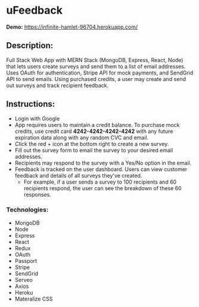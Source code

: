 # uFeedback 

**Demo:** https://infinite-hamlet-96704.herokuapp.com/

## Description:
Full Stack Web App with MERN Stack (MongoDB, Express, React, Node) that lets users create surveys and send them to a list of email addresses. 
Uses OAuth for authentication, Stripe API for mock payments, and SendGrid API to send emails.  Using purchased credits, a user may create and send out surveys and track recipient feedback. 

## Instructions:
* Login with Google
* App requires users to maintain a credit balance.  To purchase mock credits, use credit card **4242-4242-4242-4242** with any future expiration data along with any random CVC and email.
* Click the red + icon at the bottom right to create a new survey.
* Fill out the survey form to email the survey to your desired email addresses.
* Recipients may respond to the survey with a Yes/No option in the email.
* Feedback is tracked on the user dashboard.  Users can view customer feedback and details of all surveys they've created. 
  * For example, if a user sends a survey to 100 recipients and 60 recipients respond, the user can see the breakdown of these 60 responses. 

### Technologies:
* MongoDB
* Node
* Express
* React
* Redux 
* OAuth
* Passport
* Stripe
* SendGrid
* Serveo
* Axios
* Heroku
* Materalize CSS

